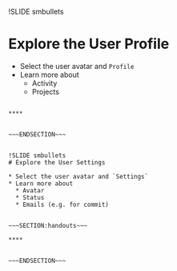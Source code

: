 !SLIDE smbullets
# Explore the User Profile

* Select the user avatar and `Profile`
* Learn more about
  * Activity
  * Projects

~~~SECTION:handouts~~~

****


~~~ENDSECTION~~~


!SLIDE smbullets
# Explore the User Settings

* Select the user avatar and `Settings`
* Learn more about
  * Avatar
  * Status
  * Emails (e.g. for commit)


~~~SECTION:handouts~~~

****


~~~ENDSECTION~~~



